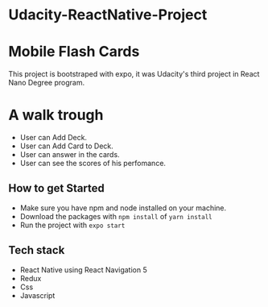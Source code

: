 # Udacity-ReactNative-Project

# Mobile Flash Cards

This project is bootstraped with expo, it was Udacity's third project in React Nano Degree program.

# A walk trough

* User can Add Deck.
* User can Add Card to Deck.
* User can answer in the cards.
* User can see the scores of his perfomance.

## How to get Started
* Make sure you have npm and node installed on your machine.
* Download the packages with `npm install` of `yarn install`
* Run the project with `expo start`


## Tech stack 
* React Native using React Navigation 5
* Redux
* Css
* Javascript

